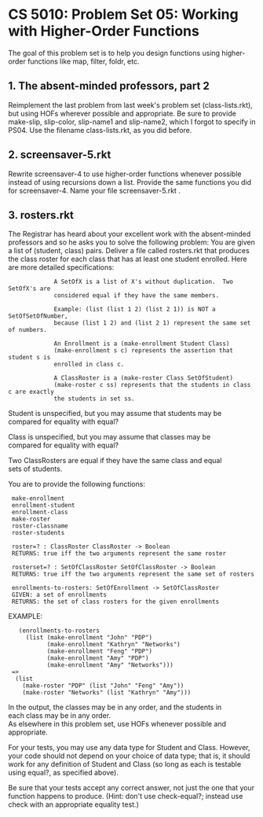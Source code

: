 # CS 5010: Problem Set 05: Working with Higher-Order Functions

The goal of this problem set is to help you design functions using higher-order functions like map, filter, foldr, etc.

## 1. The absent-minded professors, part 2  
Reimplement the last problem from last week's problem set (class-lists.rkt), but using HOFs wherever possible and appropriate. Be sure to provide make-slip, slip-color, slip-name1 and slip-name2, which I forgot to specify in PS04. Use the filename class-lists.rkt, as you did before.

## 2. screensaver-5.rkt 
Rewrite screensaver-4 to use higher-order functions whenever possible instead of using recursions down a list. Provide the same functions you did for screensaver-4. Name your file screensaver-5.rkt .

## 3. rosters.rkt

The Registrar has heard about your excellent work with the absent-minded professors and so he asks you to solve the following problem:
You are given a list of (student, class) pairs. Deliver a file called rosters.rkt that produces the class roster for each class that has at least one student enrolled. Here are more detailed specifications:

                 A SetOfX is a list of X's without duplication.  Two SetOfX's are  
                 considered equal if they have the same members.  

                 Example: (list (list 1 2) (list 2 1)) is NOT a SetOfSetOfNumber,  
                 because (list 1 2) and (list 2 1) represent the same set of numbers.   

                 An Enrollment is a (make-enrollment Student Class)  
                 (make-enrollment s c) represents the assertion that student s is  
                 enrolled in class c.  

                 A ClassRoster is a (make-roster Class SetOfStudent)  
                 (make-roster c ss) represents that the students in class c are exactly  
                 the students in set ss.  

Student is unspecified, but you may assume that students may be  
compared for equality with equal?  

Class is unspecified, but you may assume that classes may be  
compared for equality with equal?  

Two ClassRosters are equal if they have the same class and equal  
sets of students.  

You are to provide the following functions:  

     make-enrollment  
     enrollment-student  
     enrollment-class  
     make-roster  
     roster-classname  
     roster-students  

     roster=? : ClassRoster ClassRoster -> Boolean  
     RETURNS: true iff the two arguments represent the same roster  

     rosterset=? : SetOfClassRoster SetOfClassRoster -> Boolean  
     RETURNS: true iff the two arguments represent the same set of rosters  
  
     enrollments-to-rosters: SetOfEnrollment -> SetOfClassRoster             
     GIVEN: a set of enrollments  
     RETURNS: the set of class rosters for the given enrollments  

EXAMPLE:  

       (enrollments-to-rosters  
         (list (make-enrollment "John" "PDP")  
               (make-enrollment "Kathryn" "Networks")  
               (make-enrollment "Feng" "PDP")  
               (make-enrollment "Amy" "PDP")  
               (make-enrollment "Amy" "Networks")))  
     =>  
      (list  
        (make-roster "PDP" (list "John" "Feng" "Amy"))  
        (make-roster "Networks" (list "Kathryn" "Amy")))  

In the output, the classes may be in any order, and the students in  
each class may be in any order.  
As elsewhere in this problem set, use HOFs whenever possible and appropriate.  

For your tests, you may use any data type for Student and Class. However, your code should not depend on your choice of data type; that is, it should work for any definition of Student and Class (so long as each is testable using equal?, as specified above).

Be sure that your tests accept any correct answer, not just the one that your function happens to produce. (Hint: don't use check-equal?; instead use check with an appropriate equality test.)
